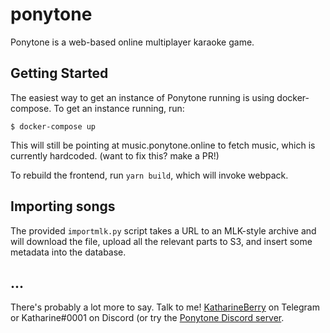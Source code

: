 # ponytone
Ponytone is a web-based online multiplayer karaoke game.

## Getting Started

The easiest way to get an instance of Ponytone running is using docker-compose.
To get an instance running, run:

```
$ docker-compose up
```

This will still be pointing at music.ponytone.online to fetch music, which is
currently hardcoded. (want to fix this? make a PR!)

To rebuild the frontend, run `yarn build`, which will invoke webpack.

## Importing songs

The provided `importmlk.py` script takes a URL to an MLK-style
archive and will download the file, upload all the relevant parts to S3,
and insert some metadata into the database.

## ...

There's probably a lot more to say. Talk to me!
[KatharineBerry](http://t.me/KatharineBerry) on Telegram or Katharine#0001
on Discord (or try the [Ponytone Discord server](https://discord.gg/QGHdhSU).
